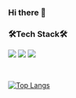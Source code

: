 ### Hi there 👋
<p></p>
<h3>🛠Tech Stack🛠</h3>
<p>
  <img src="https://img.shields.io/badge/JavaScript-F7DF1E?style=flat-square&logo=JavaScript&logoColor=white"/>
  <img src="https://img.shields.io/badge/React-61DAFB?style=flat-square&logo=React&logoColor=white"/>
  <img src="https://img.shields.io/badge/Python-3776AB?style=flat-square&logo=Python&logoColor=white"/>
</p>
&nbsp&nbsp&nbsp&nbsp

[![Top Langs](https://github-readme-stats.vercel.app/api/top-langs/?username=seungyeonnn&layout=compact)](https://github.com/anuraghazra/github-readme-stats)


 
